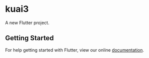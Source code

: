 # kuai3

A new Flutter project.

## Getting Started

For help getting started with Flutter, view our online
[documentation](http://flutter.io/).
